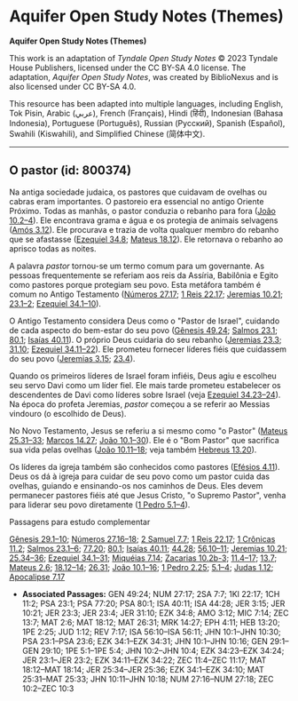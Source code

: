 # Aquifer Open Study Notes (Themes)

**Aquifer Open Study Notes (Themes)**

This work is an adaptation of *Tyndale Open Study Notes* © 2023 Tyndale House Publishers, licensed under the CC BY\-SA 4\.0 license. The adaptation, *Aquifer Open Study Notes*, was created by BiblioNexus and is also licensed under CC BY\-SA 4\.0\.

This resource has been adapted into multiple languages, including English, Tok Pisin, Arabic (عربي), French (Français), Hindi (हिंदी), Indonesian (Bahasa Indonesia), Portuguese (Português), Russian (Русский), Spanish (Español), Swahili (Kiswahili), and Simplified Chinese (简体中文).



--------------------------------

## O pastor (id: 800374)

Na antiga sociedade judaica, os pastores que cuidavam de ovelhas ou cabras eram importantes. O pastoreio era essencial no antigo Oriente Próximo. Todas as manhãs, o pastor conduzia o rebanho para fora ([João 10\.2–4](https://ref.ly/John10:2-John10:4)). Ele encontrava grama e água e os protegia de animais selvagens ([Amós 3\.12](https://ref.ly/Amos3:12)). Ele procurava e trazia de volta qualquer membro do rebanho que se afastasse ([Ezequiel 34\.8](https://ref.ly/Ezek34:8); [Mateus 18\.12](https://ref.ly/Matt18:12)). Ele retornava o rebanho ao aprisco todas as noites.

A palavra *pastor* tornou\-se um termo comum para um governante. As pessoas frequentemente se referiam aos reis da Assíria, Babilônia e Egito como pastores porque protegiam seu povo. Esta metáfora também é comum no Antigo Testamento ([Números 27\.17](https://ref.ly/Num27:17); [1 Reis 22\.17](https://ref.ly/1Kgs22:17); [Jeremias 10\.21](https://ref.ly/Jer10:21); [23\.1–2](https://ref.ly/Jer23:1-Jer23:2); [Ezequiel 34\.1–10](https://ref.ly/Ezek34:1-Ezek34:10)).

O Antigo Testamento considera Deus como o "Pastor de Israel", cuidando de cada aspecto do bem\-estar do seu povo ([Gênesis 49\.24](https://ref.ly/Gen49:24); [Salmos 23\.1](https://ref.ly/Ps23:1); [80\.1](https://ref.ly/Ps80:1); [Isaías 40\.11](https://ref.ly/Isa40:11)). O próprio Deus cuidaria do seu rebanho ([Jeremias 23\.3](https://ref.ly/Jer23:3); [31\.10](https://ref.ly/Jer31:10); [Ezequiel 34\.11–22](https://ref.ly/Ezek34:11-Ezek34:22)). Ele prometeu fornecer líderes fiéis que cuidassem do seu povo ([Jeremias 3\.15](https://ref.ly/Jer3:15); [23\.4](https://ref.ly/Jer23:4)).

Quando os primeiros líderes de Israel foram infiéis, Deus agiu e escolheu seu servo Davi como um líder fiel. Ele mais tarde prometeu estabelecer os descendentes de Davi como líderes sobre Israel (veja [Ezequiel 34\.23–24](https://ref.ly/Ezek34:23-Ezek34:24)). Na época do profeta Jeremias, *pastor* começou a se referir ao Messias vindouro (o escolhido de Deus).

No Novo Testamento, Jesus se referiu a si mesmo como "o Pastor" ([Mateus 25\.31–33](https://ref.ly/Matt25:31-Matt25:33); [Marcos 14\.27](https://ref.ly/Mark14:27); [João 10\.1–30](https://ref.ly/John10:1-John10:30)). Ele é o "Bom Pastor" que sacrifica sua vida pelas ovelhas ([João 10\.11–18](https://ref.ly/John10:11-John10:18); veja também [Hebreus 13\.20](https://ref.ly/Heb13:20)).

Os líderes da igreja também são conhecidos como pastores ([Efésios 4\.11](https://ref.ly/Eph4:11)). Deus os dá à igreja para cuidar de seu povo como um pastor cuida das ovelhas, guiando e ensinando\-os nos caminhos de Deus. Eles devem permanecer pastores fiéis até que Jesus Cristo, "o Supremo Pastor", venha para liderar seu povo diretamente ([1 Pedro 5\.1–4](https://ref.ly/1Pet5:1-1Pet5:4)).

Passagens para estudo complementar

[Gênesis 29\.1–10](https://ref.ly/Gen29:1-Gen29:10); [Números 27\.16–18](https://ref.ly/Num27:16-Num27:18); [2 Samuel 7\.7](https://ref.ly/2Sam7:7); [1 Reis 22\.17](https://ref.ly/1Kgs22:17); [1 Crônicas 11\.2](https://ref.ly/1Chr11:2); [Salmos 23\.1–6](https://ref.ly/Ps23:1-Ps23:6); [77\.20](https://ref.ly/Ps77:20); [80\.1](https://ref.ly/Ps80:1); [Isaías 40\.11](https://ref.ly/Isa40:11); [44\.28](https://ref.ly/Isa44:28); [56\.10–11](https://ref.ly/Isa56:10-Isa56:11); [Jeremias 10\.21](https://ref.ly/Jer10:21); [25\.34–36](https://ref.ly/Jer25:34-Jer25:36); [Ezequiel 34\.1–31](https://ref.ly/Ezek34:1-Ezek34:31); [Miquéias 7\.14](https://ref.ly/Mic7:14); [Zacarias 10\.2b\-3](https://ref.ly/Zech10:2-Zech10:3); [11\.4–17](https://ref.ly/Zech11:4-Zech11:17); [13\.7](https://ref.ly/Zech13:7); [Mateus 2\.6](https://ref.ly/Matt2:6); [18\.12–14](https://ref.ly/Matt18:12-Matt18:14); [26\.31](https://ref.ly/Matt26:31); [João 10\.1–16](https://ref.ly/John10:1-John10:16); [1 Pedro 2\.25](https://ref.ly/1Pet2:25); [5\.1–4](https://ref.ly/1Pet5:1-1Pet5:4); [Judas 1\.12](https://ref.ly/Jude1:12); [Apocalipse 7\.17](https://ref.ly/Rev7:17)

* **Associated Passages:** GEN 49:24; NUM 27:17; 2SA 7:7; 1KI 22:17; 1CH 11:2; PSA 23:1; PSA 77:20; PSA 80:1; ISA 40:11; ISA 44:28; JER 3:15; JER 10:21; JER 23:3; JER 23:4; JER 31:10; EZK 34:8; AMO 3:12; MIC 7:14; ZEC 13:7; MAT 2:6; MAT 18:12; MAT 26:31; MRK 14:27; EPH 4:11; HEB 13:20; 1PE 2:25; JUD 1:12; REV 7:17; ISA 56:10–ISA 56:11; JHN 10:1–JHN 10:30; PSA 23:1–PSA 23:6; EZK 34:1–EZK 34:31; JHN 10:1–JHN 10:16; GEN 29:1–GEN 29:10; 1PE 5:1–1PE 5:4; JHN 10:2–JHN 10:4; EZK 34:23–EZK 34:24; JER 23:1–JER 23:2; EZK 34:11–EZK 34:22; ZEC 11:4–ZEC 11:17; MAT 18:12–MAT 18:14; JER 25:34–JER 25:36; EZK 34:1–EZK 34:10; MAT 25:31–MAT 25:33; JHN 10:11–JHN 10:18; NUM 27:16–NUM 27:18; ZEC 10:2–ZEC 10:3

